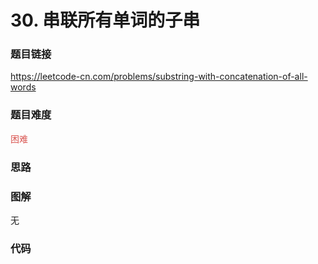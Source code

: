 # 30. 串联所有单词的子串

### 题目链接

https://leetcode-cn.com/problems/substring-with-concatenation-of-all-words

### 题目难度

<font color=#D9534F>困难</font>

### 思路



### 图解

无

### 代码

```python
```
